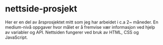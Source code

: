# nettside-prosjekt
Her er en del av årsprosjektet mitt som jeg har arbeidet i c.a 2~ måneder. En medium-nivå oppgaver hvor målet er å fremvise vær informasjon ved hjelp av variabler og API.
Nettsiden fungerer ved bruk av HTML, CSS og JavaScript.
